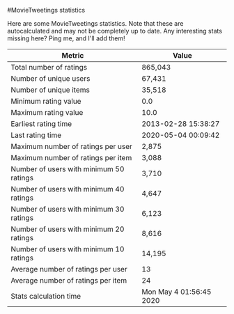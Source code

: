 #MovieTweetings statistics

Here are some MovieTweetings statistics. Note that these are autocalculated and may not be completely up to date. Any interesting stats missing here? Ping me, and I'll add them!

Metric | Value
--- | ---
Total number of ratings                 | 865,043
Number of unique users                  | 67,431
Number of unique items                  | 35,518
Minimum rating value                    | 0.0
Maximum rating value                    | 10.0
Earliest rating time                    | 2013-02-28 15:38:27
Last rating time                        | 2020-05-04 00:09:42
Maximum number of ratings per user      | 2,875
Maximum number of ratings per item      | 3,088
Number of users with minimum 50 ratings | 3,710
Number of users with minimum 40 ratings | 4,647
Number of users with minimum 30 ratings | 6,123
Number of users with minimum 20 ratings | 8,616
Number of users with minimum 10 ratings | 14,195
Average number of ratings per user      | 13
Average number of ratings per item      | 24
Stats calculation time                  | Mon May  4 01:56:45 2020

